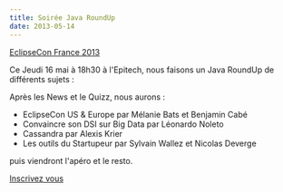 ```yaml
---
title: Soirée Java RoundUp
date: 2013-05-14
---
```

[EclipseCon France 2013](http://www.eclipsecon.org/france2013)

Ce Jeudi 16 mai à 18h30 à l'Epitech, nous faisons un Java RoundUp de différents
sujets :

Après les News et le Quizz, nous aurons :

* EclipseCon US & Europe par Mélanie Bats et Benjamin Cabé 
* Convaincre son DSI sur Big Data par Léonardo Noleto
* Cassandra par Alexis Krier
* Les outils du Startupeur par Sylvain Wallez et Nicolas Deverge

puis viendront l'apéro et le resto.

[Inscrivez vous](http://www.jugevents.org/jugevents/event/show.html?id=50366)


